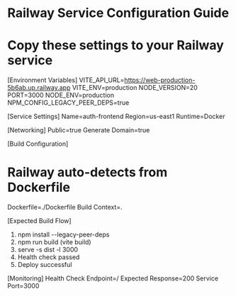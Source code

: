 # Railway Service Configuration Guide
# Copy these settings to your Railway service

[Environment Variables]
VITE_API_URL=https://web-production-5b6ab.up.railway.app
VITE_ENV=production
NODE_VERSION=20
PORT=3000
NODE_ENV=production
NPM_CONFIG_LEGACY_PEER_DEPS=true

[Service Settings]
Name=auth-frontend
Region=us-east1
Runtime=Docker

[Networking]
Public=true
Generate Domain=true

[Build Configuration] 
# Railway auto-detects from Dockerfile
Dockerfile=./Dockerfile
Build Context=.

[Expected Build Flow]
1. npm install --legacy-peer-deps
2. npm run build (vite build) 
3. serve -s dist -l 3000
4. Health check passed
5. Deploy successful

[Monitoring]
Health Check Endpoint=/
Expected Response=200
Service Port=3000
